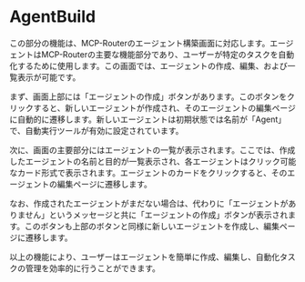 # AgentBuild

この部分の機能は、MCP-Routerのエージェント構築画面に対応します。エージェントはMCP-Routerの主要な機能部分であり、ユーザーが特定のタスクを自動化するために使用します。この画面では、エージェントの作成、編集、および一覧表示が可能です。

まず、画面上部には「エージェントの作成」ボタンがあります。このボタンをクリックすると、新しいエージェントが作成され、そのエージェントの編集ページに自動的に遷移します。新しいエージェントは初期状態では名前が「Agent」で、自動実行ツールが有効に設定されています。

次に、画面の主要部分にはエージェントの一覧が表示されます。ここでは、作成したエージェントの名前と目的が一覧表示され、各エージェントはクリック可能なカード形式で表示されます。エージェントのカードをクリックすると、そのエージェントの編集ページに遷移します。

なお、作成されたエージェントがまだない場合は、代わりに「エージェントがありません」というメッセージと共に「エージェントの作成」ボタンが表示されます。このボタンも上部のボタンと同様に新しいエージェントを作成し、編集ページに遷移します。

以上の機能により、ユーザーはエージェントを簡単に作成、編集し、自動化タスクの管理を効率的に行うことができます。